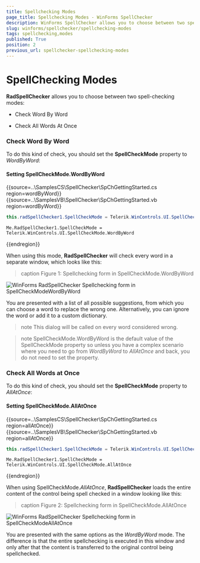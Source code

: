 ```yaml
---
title: Spellchecking Modes
page_title: Spellchecking Modes - WinForms SpellChecker
description: WinForms SpellChecker allows you to choose between two spell-checking modes - Check Word By Word and Check All Words At Once. Learn what is the difference. 
slug: winforms/spellchecker/spellchecking-modes
tags: spellchecking,modes
published: True
position: 2
previous_url: spellchecker-spellchecking-modes
---
```


# SpellChecking Modes

**RadSpellChecker** allows you to choose between two spell-checking modes:


* Check Word By Word

* Check All Words At Once

### Check Word By Word

To do this kind of check, you should set the __SpellCheckMode__ property to *WordByWord*:

#### Setting SpellCheckMode.WordByWord

{{source=..\SamplesCS\SpellChecker\SpChGettingStarted.cs region=wordByWord}} 
{{source=..\SamplesVB\SpellChecker\SpChGettingStarted.vb region=wordByWord}} 

````C#
this.radSpellChecker1.SpellCheckMode = Telerik.WinControls.UI.SpellCheckMode.WordByWord;

````
````VB.NET
Me.RadSpellChecker1.SpellCheckMode = Telerik.WinControls.UI.SpellCheckMode.WordByWord

````

{{endregion}} 

When using this mode, **RadSpellChecker** will check every word in a separate window, which looks like this:

>caption Figure 1: Spellchecking form in SpellCheckMode.WordByWord

![WinForms RadSpellChecker Spellchecking form in SpellCheckModeWordByWord](images/spellchecker-spellchecking-modes001.png)
        
You are presented with a list of all possible suggestions, from which you can choose a word to replace the wrong one. Alternatively, you can ignore the word or add it to a custom dictionary.    

>note This dialog will be called on every word considered wrong.

>note SpellCheckMode.WordByWord is the default value of the SpellCheckMode property so unless you have a complex scenario where you need to go from *WordByWord* to *AllAtOnce* and back, you do not need to set the property.

### Check All Words at Once  

To do this kind of check, you should set the __SpellCheckMode__ property to *AllAtOnce*:

#### Setting SpellCheckMode.AllAtOnce

{{source=..\SamplesCS\SpellChecker\SpChGettingStarted.cs region=allAtOnce}} 
{{source=..\SamplesVB\SpellChecker\SpChGettingStarted.vb region=allAtOnce}} 

````C#
this.radSpellChecker1.SpellCheckMode = Telerik.WinControls.UI.SpellCheckMode.AllAtOnce;

````
````VB.NET
Me.RadSpellChecker1.SpellCheckMode = Telerik.WinControls.UI.SpellCheckMode.AllAtOnce

````

{{endregion}} 

When using SpellCheckMode.*AllAtOnce*, **RadSpellChecker** loads the entire content of the control being spell checked in a window looking like this:

>caption Figure 2: Spellchecking form in SpellCheckMode.AllAtOnce

![WinForms RadSpellChecker Spellchecking form in SpellCheckModeAllAtOnce](images/spellchecker-spellchecking-modes002.png)
    	
You are presented with the same options as the *WordByWord* mode. The difference is that the entire spellchecking is executed in this window and only after that the content is transferred to the original control being spellchecked. 
